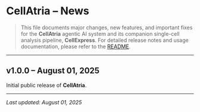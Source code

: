 # CellAtria – News

> This file documents major changes, new features, and important fixes for the **CellAtria** agentic AI system and its companion single-cell analysis pipeline, **CellExpress**. For detailed release notes and usage documentation, please refer to the [README](./README.md).

---

## v1.0.0 – August 01, 2025

Initial public release of **CellAtria**. 

---

*Last updated: August 01, 2025*